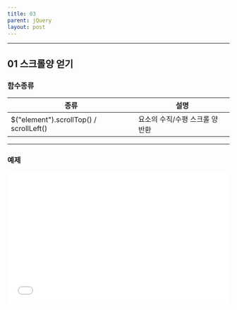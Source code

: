 ```yaml
---
title: 03
parent: jQuery
layout: post
---
```


---

## 01 스크롤양 얻기

### 함수종류

| 종류                                    | 설명                            |
| --------------------------------------- | ------------------------------- |
| $("element").scrollTop() / scrollLeft() | 요소의 수직/수평 스크롤 양 반환 |

---

### 예제
<iframe width="100%" height="300" src="//jsfiddle.net/qwerew0/3qwngLey/57/embedded/js,html,css,result/dark/" allowfullscreen="allowfullscreen" allowpaymentrequest frameborder="0"></iframe>